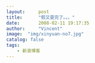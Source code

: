 ```yaml
---
layout:     post
title:      "假又耍完了。。。"
date:       2008-02-11 19:17:35
author:     "Vincent"
image:  "img/xinyuan-no7.jpg"
catalog: false
tags:
    - 新浪博客
---
```



 <img> <img>

<img> <img>

 



